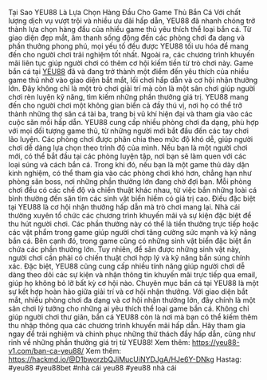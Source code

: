 Tại Sao YEU88 Là Lựa Chọn Hàng Đầu Cho Game Thủ Bắn Cá
Với chất lượng dịch vụ vượt trội và nhiều ưu đãi hấp dẫn, YEU88 đã nhanh chóng trở thành lựa chọn hàng đầu của nhiều game thủ yêu thích thể loại bắn cá. Từ giao diện đẹp mắt, âm thanh sống động đến các phòng chơi đa dạng và phần thưởng phong phú, mọi yếu tố đều được YEU88 tối ưu hóa để mang đến cho người chơi trải nghiệm tốt nhất. Ngoài ra, các chương trình khuyến mãi liên tục giúp người chơi có thêm cơ hội kiếm tiền từ trò chơi này.
Game bắn cá tại [YEU88](https://https://yeu88-v1.com/) đã và đang trở thành một điểm đến yêu thích của nhiều game thủ nhờ vào giao diện bắt mắt, lối chơi hấp dẫn và cơ hội nhận thưởng lớn. Đây không chỉ là một trò chơi giải trí mà còn là một sân chơi giúp người chơi rèn luyện kỹ năng, tìm kiếm những phần thưởng giá trị. YEU88 mang đến cho người chơi một không gian biển cả đầy thú vị, nơi họ có thể trở thành những thợ săn cá tài ba, trang bị vũ khí hiện đại và tham gia vào các cuộc săn mồi hấp dẫn.
YEU88 cung cấp nhiều phòng chơi đa dạng, phù hợp với mọi đối tượng game thủ, từ những người mới bắt đầu đến các tay chơi lão luyện. Các phòng chơi được phân chia theo mức độ khó dễ, giúp người chơi dễ dàng lựa chọn theo trình độ của mình. Nếu bạn là một người chơi mới, có thể bắt đầu tại các phòng luyện tập, nơi bạn sẽ làm quen với các loại súng và cách bắn cá. Trong khi đó, nếu bạn là một game thủ dày dặn kinh nghiệm, có thể tham gia vào các phòng chơi khó hơn, chẳng hạn như phòng săn boss, nơi những phần thưởng lớn đang chờ đợi bạn. Mỗi phòng chơi đều có các chế độ và chiến thuật khác nhau, từ việc bắn những loài cá bình thường đến săn tìm các sinh vật biển hiếm có giá trị cao.
Điều đặc biệt tại YEU88 là cơ hội nhận thưởng hấp dẫn mà trò chơi mang lại. Nhà cái thường xuyên tổ chức các chương trình khuyến mãi và sự kiện đặc biệt để thu hút người chơi. Các phần thưởng này có thể là tiền thưởng trực tiếp hoặc các vật phẩm trong game giúp người chơi tăng cường sức mạnh và kỹ năng bắn cá. Bên cạnh đó, trong game cũng có những sinh vật biển đặc biệt ẩn chứa các phần thưởng lớn. Tuy nhiên, để săn được những sinh vật này, người chơi cần phải có chiến thuật chơi hợp lý và kỹ năng bắn súng chính xác. Đặc biệt, YEU88 cũng cung cấp nhiều tính năng giúp người chơi dễ dàng theo dõi các sự kiện và nhận thông tin khuyến mãi trực tiếp qua email, giúp họ không bỏ lỡ bất kỳ cơ hội nào.
Chuyên mục bắn cá tại YEU88 là một sự kết hợp hoàn hảo giữa giải trí và cơ hội nhận thưởng. Với giao diện bắt mắt, nhiều phòng chơi đa dạng và cơ hội nhận thưởng lớn, đây chính là một sân chơi lý tưởng cho những ai yêu thích thể loại game bắn cá. Không chỉ giúp người chơi thư giãn, bắn cá YEU88 còn là nơi mà bạn có thể kiếm thêm thu nhập thông qua các chương trình khuyến mãi hấp dẫn. Hãy tham gia ngay để trải nghiệm và chinh phục những thử thách đầy hấp dẫn, cũng như rinh về những phần thưởng giá trị từ YEU88!
Xem thêm:   https://yeu88-v1.com/ban-ca-yeu88/
Xem thêm: https://hackmd.io/@D1bworzbQJiMucUiNYDJgA/HJe6Y-DNkg
Hastag: #yeu88 #yeu88bet #nhà cái yeu88 #yeu88 nhà cái
